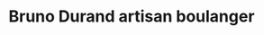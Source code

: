 ---
title: "Bruno Durand artisan boulanger"
url: /privas/bruno-durand-artisan-boulanger/
shop: boulangerie
---
